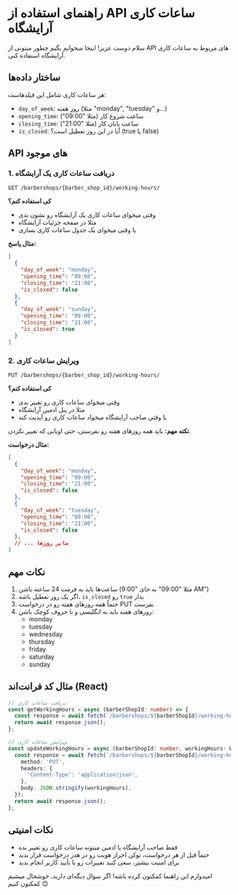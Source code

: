 # راهنمای استفاده از API ساعات کاری آرایشگاه

سلام دوست عزیز! اینجا میخوایم بگیم چطور میتونی از API های مربوط به ساعات کاری آرایشگاه استفاده کنی.

## ساختار داده‌ها

هر ساعات کاری شامل این فیلدهاست:
- `day_of_week`: روز هفته (مثلا "monday", "tuesday" و...)
- `opening_time`: ساعت شروع کار (مثلا "09:00")
- `closing_time`: ساعت پایان کار (مثلا "21:00")
- `is_closed`: آیا در این روز تعطیل است؟ (true یا false)

## API های موجود

### 1. دریافت ساعات کاری یک آرایشگاه
```
GET /barbershops/{barber_shop_id}/working-hours/
```
**کی استفاده کنم؟**
- وقتی میخوای ساعات کاری یک آرایشگاه رو نشون بدی
- مثلا در صفحه جزئیات آرایشگاه
- یا وقتی میخوای یک جدول ساعات کاری بسازی

**مثال پاسخ:**
```json
[
  {
    "day_of_week": "monday",
    "opening_time": "09:00",
    "closing_time": "21:00",
    "is_closed": false
  },
  {
    "day_of_week": "sunday",
    "opening_time": "09:00",
    "closing_time": "21:00",
    "is_closed": true
  }
]
```

### 2. ویرایش ساعات کاری
```
PUT /barbershops/{barber_shop_id}/working-hours/
```
**کی استفاده کنم؟**
- وقتی میخوای ساعات کاری رو تغییر بدی
- مثلا در پنل ادمین آرایشگاه
- یا وقتی صاحب آرایشگاه میخواد ساعات کاری رو آپدیت کنه

**نکته مهم:** باید همه روزهای هفته رو بفرستی، حتی اونایی که تغییر نکردن.

**مثال درخواست:**
```json
[
  {
    "day_of_week": "monday",
    "opening_time": "09:00",
    "closing_time": "21:00",
    "is_closed": false
  },
  {
    "day_of_week": "tuesday",
    "opening_time": "09:00",
    "closing_time": "21:00",
    "is_closed": false
  },
  // ... سایر روزها
]
```

## نکات مهم
1. ساعت‌ها باید به فرمت 24 ساعته باشن (مثلا "09:00" به جای "9:00 AM")
2. اگر یک روز تعطیل باشه، `is_closed` رو `true` بذار
3. حتماً همه روزهای هفته رو در درخواست PUT بفرست
4. روزهای هفته باید به انگلیسی و با حروف کوچک باشن:
   - monday
   - tuesday
   - wednesday
   - thursday
   - friday
   - saturday
   - sunday

## مثال کد فرانت‌اند (React)
```typescript
// دریافت ساعات کاری
const getWorkingHours = async (barberShopId: number) => {
  const response = await fetch(`/barbershops/${barberShopId}/working-hours/`);
  return await response.json();
};

// ویرایش ساعات کاری
const updateWorkingHours = async (barberShopId: number, workingHours: WorkingHours[]) => {
  const response = await fetch(`/barbershops/${barberShopId}/working-hours/`, {
    method: 'PUT',
    headers: {
      'Content-Type': 'application/json',
    },
    body: JSON.stringify(workingHours),
  });
  return await response.json();
};
```

## نکات امنیتی
- فقط صاحب آرایشگاه یا ادمین میتونه ساعات کاری رو تغییر بده
- حتماً قبل از هر درخواست، توکن احراز هویت رو در هدر درخواست قرار بدید
- برای امنیت بیشتر، سعی کنید تغییرات رو با تأیید کاربر انجام بدید

امیدوارم این راهنما کمکتون کرده باشه! اگر سوال دیگه‌ای دارید، خوشحال میشیم کمکتون کنیم 😊 